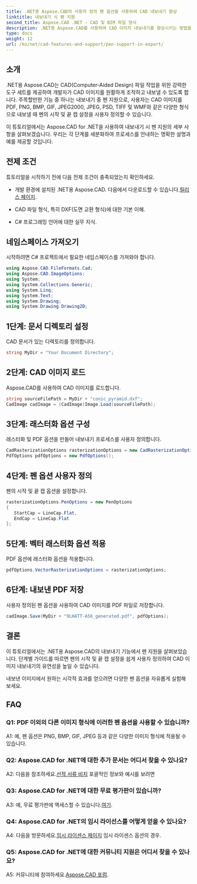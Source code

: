 ```yaml
---
title: .NET용 Aspose.CAD의 사용자 정의 펜 옵션을 사용하여 CAD 내보내기 향상
linktitle: 내보내기 시 펜 지원
second_title: Aspose.CAD .NET - CAD 및 BIM 파일 형식
description: .NET용 Aspose.CAD를 사용하여 CAD 이미지 내보내기를 향상시키는 방법을 알아보세요. PDF, PNG, BMP 등의 멋진 시각적 개체를 위해 펜 옵션을 사용자 정의하세요.
type: docs
weight: 12
url: /ko/net/cad-features-and-support/pen-support-in-export/
---
```

## 소개

.NET용 Aspose.CAD는 CAD(Computer-Aided Design) 파일 작업을 위한 강력한 도구 세트를 제공하여 개발자가 CAD 이미지를 원활하게 조작하고 내보낼 수 있도록 합니다. 주목할만한 기능 중 하나는 내보내기 중 펜 지원으로, 사용자는 CAD 이미지를 PDF, PNG, BMP, GIF, JPEG2000, JPEG, PSD, TIFF 및 WMF와 같은 다양한 형식으로 내보낼 때 펜의 시작 및 끝 캡 설정을 사용자 정의할 수 있습니다.

이 튜토리얼에서는 Aspose.CAD for .NET을 사용하여 내보내기 시 펜 지원의 세부 사항을 살펴보겠습니다. 우리는 각 단계를 세분화하여 프로세스를 안내하는 명확한 설명과 예를 제공할 것입니다.

## 전제 조건

튜토리얼을 시작하기 전에 다음 전제 조건이 충족되었는지 확인하세요.

- 개발 환경에 설치된 .NET용 Aspose.CAD. 다음에서 다운로드할 수 있습니다.[릴리스 페이지](https://releases.aspose.com/cad/net/).

- CAD 파일 형식, 특히 DXF(도면 교환 형식)에 대한 기본 이해.

- C# 프로그래밍 언어에 대한 실무 지식.

## 네임스페이스 가져오기

시작하려면 C# 프로젝트에서 필요한 네임스페이스를 가져와야 합니다.

```csharp
using Aspose.CAD.FileFormats.Cad;
using Aspose.CAD.ImageOptions;
using System;
using System.Collections.Generic;
using System.Linq;
using System.Text;
using System.Drawing;
using System.Drawing.Drawing2D;
```

## 1단계: 문서 디렉토리 설정

CAD 문서가 있는 디렉토리를 정의합니다.

```csharp
string MyDir = "Your Document Directory";
```

## 2단계: CAD 이미지 로드

Aspose.CAD를 사용하여 CAD 이미지를 로드합니다.

```csharp
string sourceFilePath = MyDir + "conic_pyramid.dxf";
CadImage cadImage = (CadImage)Image.Load(sourceFilePath);
```

## 3단계: 래스터화 옵션 구성

래스터화 및 PDF 옵션을 만들어 내보내기 프로세스를 사용자 정의합니다.

```csharp
CadRasterizationOptions rasterizationOptions = new CadRasterizationOptions();
PdfOptions pdfOptions = new PdfOptions();
```

## 4단계: 펜 옵션 사용자 정의

펜의 시작 및 끝 캡 옵션을 설정합니다.

```csharp
rasterizationOptions.PenOptions = new PenOptions
{
   StartCap = LineCap.Flat,
   EndCap = LineCap.Flat
};
```

## 5단계: 벡터 래스터화 옵션 적용

PDF 옵션에 래스터화 옵션을 적용합니다.

```csharp
pdfOptions.VectorRasterizationOptions = rasterizationOptions;
```

## 6단계: 내보낸 PDF 저장

사용자 정의된 펜 옵션을 사용하여 CAD 이미지를 PDF 파일로 저장합니다.

```csharp
cadImage.Save(MyDir + "9LHATT-A56_generated.pdf", pdfOptions);
```

## 결론

이 튜토리얼에서는 .NET용 Aspose.CAD의 내보내기 기능에서 펜 지원을 살펴보았습니다. 단계별 가이드를 따르면 펜의 시작 및 끝 캡 설정을 쉽게 사용자 정의하여 CAD 이미지 내보내기의 유연성을 높일 수 있습니다.

내보낸 이미지에서 원하는 시각적 효과를 얻으려면 다양한 펜 옵션을 자유롭게 실험해 보세요.

## FAQ

### Q1: PDF 이외의 다른 이미지 형식에 이러한 펜 옵션을 사용할 수 있습니까?

A1: 예, 펜 옵션은 PNG, BMP, GIF, JPEG 등과 같은 다양한 이미지 형식에 적용될 수 있습니다.

### Q2: Aspose.CAD for .NET에 대한 추가 문서는 어디서 찾을 수 있나요?

 A2: 다음을 참조하세요.[선적 서류 비치](https://reference.aspose.com/cad/net/) 포괄적인 정보와 예시를 보려면

### Q3: Aspose.CAD for .NET에 대한 무료 평가판이 있습니까?

 A3: 예, 무료 평가판에 액세스할 수 있습니다.[여기](https://releases.aspose.com/).

### Q4: Aspose.CAD for .NET의 임시 라이선스를 어떻게 얻을 수 있나요?

 A4: 다음을 방문하세요.[임시 라이센스 페이지](https://purchase.aspose.com/temporary-license/) 임시 라이센스 옵션의 경우.

### Q5: Aspose.CAD for .NET에 대한 커뮤니티 지원은 어디서 찾을 수 있나요?

 A5: 커뮤니티에 참여하세요.[Aspose.CAD 포럼](https://forum.aspose.com/c/cad/19).